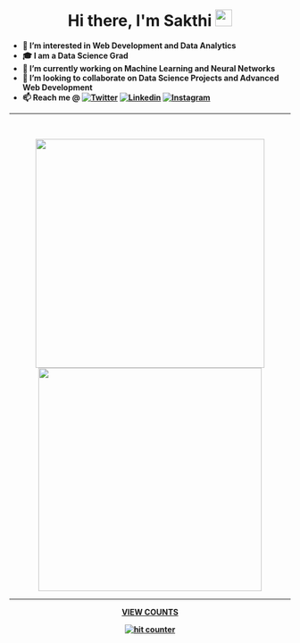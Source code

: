 <p>
  <h1 align="center"><b>Hi there, I'm Sakthi <img src="" alt="" width="30"></h1>
</p>

- 👀 I’m interested in Web Development and Data Analytics
- 🎓 I am a Data Science Grad
- 🌱 I’m currently working on Machine Learning and Neural Networks
- 💞️ I’m looking to collaborate on Data Science Projects and Advanced Web Development
- 📫 Reach me @ <a href="https://twitter.com/sakthisundar07"><img src="https://img.shields.io/badge/Twitter-1DA1F2?style=for-the-badge&logo=twitter&logoColor=white" alt="Twitter" /></a>&nbsp;<a href="https://www.linkedin.com/in/sakthi-sundar/"><img src="https://img.shields.io/badge/linkedin-%230077B5.svg?&style=for-the-badge&logo=linkedin&logoColor=white" alt="Linkedin" /></a>&nbsp;<a href="https://www.instagram.com/sakthi0722/"><img src = "https://img.shields.io/badge/instagram-%23E4405F.svg?&style=for-the-badge&logo=instagram&logoColor=white" alt="Instagram" />

---

<br />
<p align="center">
<img src="https://github-readme-stats.vercel.app/api?username=Sakthi0722&theme=radical&show_icons=true&theme=dark" width="410"/>
<img src="https://github-readme-stats.vercel.app/api/top-langs/?username=Sakthi0722&layout=compact&theme=dark&theme=radical" width="400" />
</p>

---

<div align="center">
 <p><strong>VIEW COUNTS<Strong></p>
 <img src="https://profile-counter.glitch.me/sakthi0722/count.svg" alt="hit counter" align="center">
</div>

